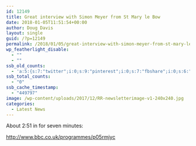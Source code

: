 ```yaml
---
id: 12149
title: Great interview with Simon Meyer from St Mary le Bow
date: 2018-01-05T11:51:54+00:00
author: Doug Davis
layout: single
guid: /?p=12149
permalink: /2018/01/05/great-interview-with-simon-meyer-from-st-mary-le-bow/
wp_featherlight_disable:
  - ""
  - ""
ssb_old_counts:
  - 'a:5:{s:7:"twitter";i:0;s:9:"pinterest";i:0;s:7:"fbshare";i:0;s:6:"reddit";i:0;s:6:"tumblr";N;}'
ssb_total_counts:
  - "0"
ssb_cache_timestamp:
  - "449797"
image: /wp-content/uploads/2017/12/RR-newsletterimage-v1-240x240.jpg
categories:
  - Latest News
---
```

About 2:51 in for seven minutes:

<http://www.bbc.co.uk/programmes/p05rmjyc>
